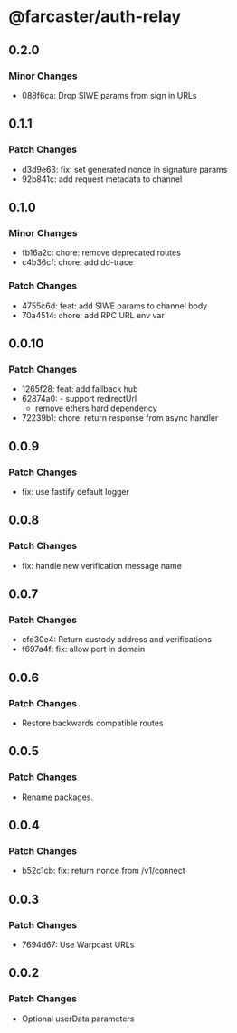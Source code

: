 # @farcaster/auth-relay

## 0.2.0

### Minor Changes

- 088f6ca: Drop SIWE params from sign in URLs

## 0.1.1

### Patch Changes

- d3d9e63: fix: set generated nonce in signature params
- 92b841c: add request metadata to channel

## 0.1.0

### Minor Changes

- fb16a2c: chore: remove deprecated routes
- c4b36cf: chore: add dd-trace

### Patch Changes

- 4755c6d: feat: add SIWE params to channel body
- 70a4514: chore: add RPC URL env var

## 0.0.10

### Patch Changes

- 1265f28: feat: add fallback hub
- 62874a0: - support redirectUrl
  - remove ethers hard dependency
- 72239b1: chore: return response from async handler

## 0.0.9

### Patch Changes

- fix: use fastify default logger

## 0.0.8

### Patch Changes

- fix: handle new verification message name

## 0.0.7

### Patch Changes

- cfd30e4: Return custody address and verifications
- f697a4f: fix: allow port in domain

## 0.0.6

### Patch Changes

- Restore backwards compatible routes

## 0.0.5

### Patch Changes

- Rename packages.

## 0.0.4

### Patch Changes

- b52c1cb: fix: return nonce from /v1/connect

## 0.0.3

### Patch Changes

- 7694d67: Use Warpcast URLs

## 0.0.2

### Patch Changes

- Optional userData parameters
